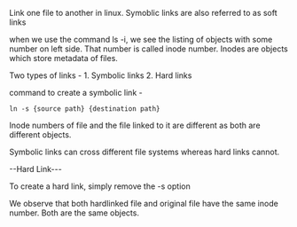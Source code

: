 
Link one file to another in linux.  Symoblic links are also referred to as soft links

when we use the command ls -i, we see the listing of objects with some number on left side. That number is called inode number. Inodes are objects which store metadata of files. 


Two types of links - 
	1. Symbolic links
	2. Hard links


command to create a symbolic link - 

	ln -s {source path} {destination path}


Inode numbers of file and the file linked to it are different as both are different objects. 


Symbolic links can cross different file systems whereas hard links cannot.


--Hard Link---

To create a hard link, simply remove the -s option

We observe that both hardlinked file and original file have the same inode number. Both are the same objects.








